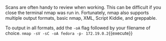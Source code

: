 Scans are often handy to review when working. This can be difficult if you close the terminal nmap was run in. Fortunately, nmap also supports multiple output formats, basic nmap, XML, Script Kiddie, and greppable.

To output in all formats, add the `-oA` flag followed by your filename of choice. `nmap -sV -sC -oA fedora -p- 172.19.0.2`{{execute}}
